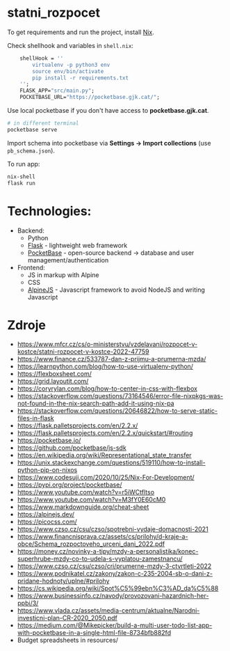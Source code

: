 # statni_rozpocet
To get requirements and run the project, install [Nix](https://nixos.org/).

Check shellhook and variables in `shell.nix`:

```nix
    shellHook = ''
        virtualenv -p python3 env
        source env/bin/activate
        pip install -r requirements.txt
    '';
    FLASK_APP="src/main.py";
    POCKETBASE_URL="https://pocketbase.gjk.cat/";
```

Use local pocketbase if you don't have access to **pocketbase.gjk.cat**.

```sh
# in different terminal
pocketbase serve
```

Import schema into pocketbase via **Settings -> Import collections** (use `pb_schema.json`).

To run app:

```sh
nix-shell
flask run
```

# Technologies:
- Backend:
    - Python
    - [Flask](https://flask.palletsprojects.com/en/2.2.x/) - lightweight web framework
    - [PocketBase](https://pocketbase.io/) - open-source backend -> database and user management/authentication
- Frontend:
    - JS in markup with Alpine
    - CSS
    - [AlpineJS](https://alpinejs.dev) - Javascript framework to avoid NodeJS and writing Javascript

# Zdroje
- <https://www.mfcr.cz/cs/o-ministerstvu/vzdelavani/rozpocet-v-kostce/statni-rozpocet-v-kostce-2022-47759>
- <https://www.finance.cz/533787-dan-z-prijmu-a-prumerna-mzda/>
- <https://learnpython.com/blog/how-to-use-virtualenv-python/>
- <https://flexboxsheet.com/>
- <https://grid.layoutit.com/>
- <https://coryrylan.com/blog/how-to-center-in-css-with-flexbox>
- <https://stackoverflow.com/questions/73164546/error-file-nixpkgs-was-not-found-in-the-nix-search-path-add-it-using-nix-pa>
- <https://stackoverflow.com/questions/20646822/how-to-serve-static-files-in-flask>
- <https://flask.palletsprojects.com/en/2.2.x/>
- <https://flask.palletsprojects.com/en/2.2.x/quickstart/#routing>
- <https://pocketbase.io/>
- <https://github.com/pocketbase/js-sdk>
- <https://en.wikipedia.org/wiki/Representational_state_transfer>
- <https://unix.stackexchange.com/questions/519110/how-to-install-python-pip-on-nixos>
- <https://www.codesuji.com/2020/10/25/Nix-For-Development/>
- <https://pypi.org/project/pocketbase/>
- <https://www.youtube.com/watch?v=r5iWCtfltso>
- <https://www.youtube.com/watch?v=M3fY0E60cM0>
- <https://www.markdownguide.org/cheat-sheet>
- <https://alpinejs.dev/>
- <https://picocss.com/>
- <https://www.czso.cz/csu/czso/spotrebni-vydaje-domacnosti-2021>
- <https://www.financnisprava.cz/assets/cs/prilohy/d-kraje-a-obce/Schema_rozpoctoveho_urceni_dani_2022.pdf>
- <https://money.cz/novinky-a-tipy/mzdy-a-personalistika/konec-superhrube-mzdy-co-to-udela-s-vyplatou-zamestnancu/>
- <https://www.czso.cz/csu/czso/cri/prumerne-mzdy-3-ctvrtleti-2022>
- <https://www.podnikatel.cz/zakony/zakon-c-235-2004-sb-o-dani-z-pridane-hodnoty/uplne/#prilohy>
- <https://cs.wikipedia.org/wiki/Spot%C5%99ebn%C3%AD_da%C5%88>
- <https://www.businessinfo.cz/navody/provozovani-hazardnich-her-ppbi/3/>
- <https://www.vlada.cz/assets/media-centrum/aktualne/Narodni-investicni-plan-CR-2020_2050.pdf>
- <https://medium.com/@Mikepicker/build-a-multi-user-todo-list-app-with-pocketbase-in-a-single-html-file-8734bfb882fd>
- Budget spreadsheets in resources/

